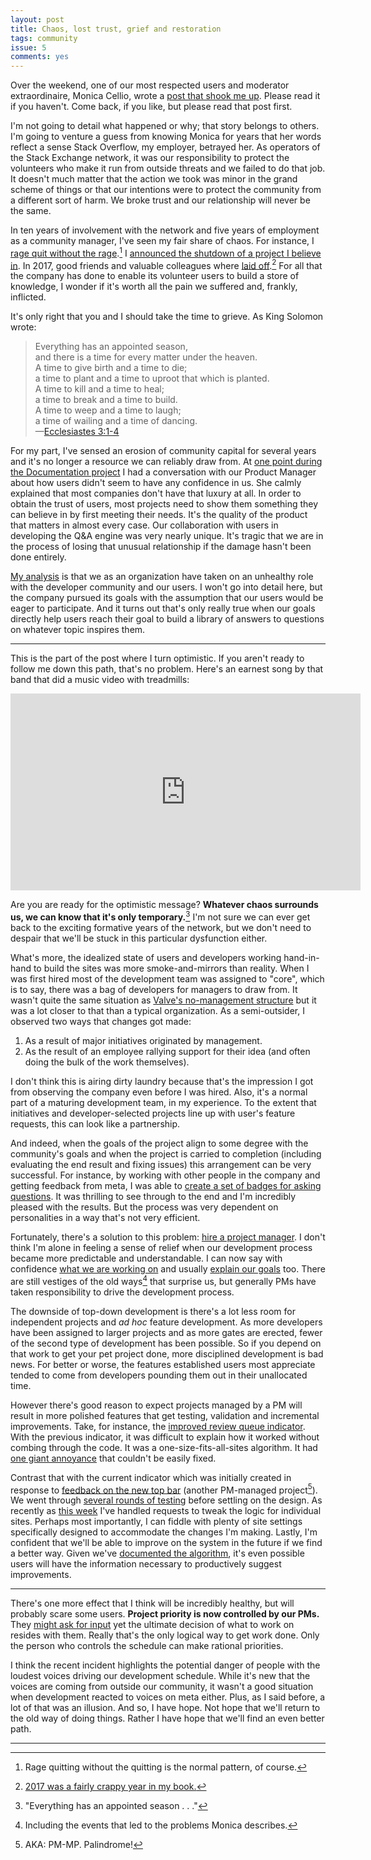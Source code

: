 ```yaml
---
layout: post
title: Chaos, lost trust, grief and restoration
tags: community
issue: 5
comments: yes
---
```


Over the weekend, one of our most respected users and moderator
extraordinaire, Monica Cellio, wrote a
[post that shook me up](https://medium.com/@cellio/dear-stack-overflow-we-need-to-talk-13bf3f90204f). Please
read it if you haven't. Come back, if you like, but please read that
post first.

I'm not going to detail what happened or why; that story belongs to
others. I'm going to venture a guess from knowing Monica for years
that her words reflect a sense Stack Overflow, my employer, betrayed
her. As operators of the Stack Exchange network, it was our
responsibility to protect the volunteers who make it run from outside
threats and we failed to do that job. It doesn't much matter that the
action we took was minor in the grand scheme of things or that our
intentions were to protect the community from a different sort of
harm. We broke trust and our relationship will never be the same.

In ten years of involvement with the network and five years of
employment as a community manager, I've seen my fair share of
chaos. For instance, I
[rage quit without the rage](https://meta.stackexchange.com/questions/42481/the-problem-with-extrinsic-motivation).[^1]
I
[announced the shutdown of a project I believe in](https://meta.stackoverflow.com/questions/354217/sunsetting-documentation). In
2017, good friends and valuable colleagues where
[laid off](https://meta.stackexchange.com/questions/303005/what-happened-with-the-stack-overflow-layoffs).[^2]
For all that the company has done to enable its volunteer users to
build a store of knowledge, I wonder if it's worth all the pain we
suffered and, frankly, inflicted.

It's only right that you and I should take the time to grieve. As King
Solomon wrote:

> Everything has an appointed season,  
> and there is a time for every matter under the heaven.  
> A time to give birth and a time to die;  
> a time to plant and a time to uproot that which is planted.  
> A time to kill and a time to heal;  
> a time to break and a time to build.  
> A time to weep and a time to laugh;  
> a time of wailing and a time of dancing.  
> &mdash;[Ecclesiastes 3:1-4](https://www.chabad.org/library/bible_cdo/aid/16464/jewish/Chapter-3.htm)

For my part, I've sensed an erosion of community capital for several
years and it's no longer a resource we can reliably draw from. At
[one point during the Documentation project](https://meta.stackoverflow.com/questions/349410/tearing-down-the-structure-of-documentation)
I had a conversation with our Product Manager about how users didn't
seem to have any confidence in us. She calmly explained that most
companies don't have that luxury at all. In order to obtain the trust
of users, most projects need to show them something they can believe
in by first meeting their needs. It's the quality of the product
that matters in almost every case. Our collaboration with users in
developing the Q&A engine was very nearly unique. It's tragic that we
are in the process of losing that unusual relationship if the damage
hasn't been done entirely.

[My analysis](https://meta.stackexchange.com/a/311933/1438) is that we
as an organization have taken on an unhealthy role with the developer
community and our users. I won't go into detail here, but the company
pursued its goals with the assumption that our users would be eager to
participate. And it turns out that's only really true when our goals
directly help users reach their goal to build a library of answers
to questions on whatever topic inspires them.

---

This is the part of the post where I turn optimistic. If you aren't
ready to follow me down this path, that's no problem. Here's an
earnest song by that band that did a music video with treadmills:

<iframe width="560" height="315" src="https://www.youtube.com/embed/ndOndyUD1kE" frameborder="0" allow="autoplay; encrypted-media" allowfullscreen></iframe>

Are you are ready for the optimistic message? **Whatever chaos
surrounds us, we can know that it's only temporary.**[^3] I'm not sure
we can ever get back to the exciting formative years of the network,
but we don't need to despair that we'll be stuck in this particular
dysfunction either.

What's more, the idealized state of users and developers working
hand-in-hand to build the sites was more smoke-and-mirrors than
reality. When I was first hired most of the development team was
assigned to "core", which is to say, there was a bag of developers for
managers to draw from. It wasn't quite the same situation as
[Valve's no-management structure](https://www.wired.com/2013/07/wireduk-valve-jeri-ellsworth/)
but it was a lot closer to that than a typical organization. As a
semi-outsider, I observed two ways that changes got made:

1. As a result of major initiatives originated by management.
2. As the result of an employee rallying support for their idea (and
often doing the bulk of the work themselves).

I don't think this is airing dirty laundry because that's the
impression I got from observing the company even before I was
hired. Also, it's a normal part of a maturing development team, in my
experience. To the extent that initiatives and developer-selected
projects line up with user's feature requests, this can look like a
partnership.

And indeed, when the goals of the project align to some degree with
the community's goals and when the project is carried to completion
(including evaluating the end result and fixing issues) this
arrangement can be very successful. For instance, by working with
other people in the company and getting feedback from meta, I was able
to
[create a set of badges for asking questions](https://meta.stackexchange.com/questions/234259/asking-days-badges). It
was thrilling to see through to the end and I'm incredibly pleased
with the results. But the process was very dependent on personalities
in a way that's not very efficient.

Fortunately, there's a solution to this problem:
[hire a project manager](https://meta.stackoverflow.com/a/343486/1438). I
don't think I'm alone in feeling a sense of relief when our
development process became more predictable and understandable. I can
now say with confidence
[what we are working on](https://meta.stackexchange.com/questions/305560/2018-monthly-product-team-updates)
and usually
[explain our goals](https://meta.stackexchange.com/questions/314799/why-we-initiated-the-latest-round-of-design-changes-and-the-role-of-meta)
too. There are still vestiges of the old ways[^4] that surprise us,
but generally PMs have taken responsibility to drive the development
process.

The downside of top-down development is there's a lot less room for
independent projects and _ad hoc_ feature development. As more
developers have been assigned to larger projects and as more gates are
erected, fewer of the second type of development has been possible. So
if you depend on that work to get your pet project done, more
disciplined development is bad news. For better or worse, the features
established users most appreciate tended to come from developers
pounding them out in their unallocated time.

However there's good reason to expect projects managed by a PM will
result in more polished features that get testing, validation and
incremental improvements. Take, for instance, the
[improved review queue indicator](https://christianity.stackexchange.com/). With
the previous indicator, it was difficult to explain how it worked
without combing through the code. It was a one-size-fits-all-sites
algorithm. It had
[one giant annoyance](https://meta.stackexchange.com/questions/231051/please-dim-the-color-of-the-review-task-counter-when-there-are-no-actionable-tas)
that couldn't be easily fixed.

Contrast that with the current indicator which was initially created
in response to
[feedback on the new top bar](https://meta.stackexchange.com/a/300864/1438)
(another PM-managed project[^5]). We went through
[several rounds of testing](https://meta.stackexchange.com/questions/304445/experiment-review-needed-indicator-logic-for-sites-that-sometimes-have-empty-qu)
before settling on the design. As recently as
[this week](https://sustainability.meta.stackexchange.com/questions/294/red-dot-for-review-queues-doesnt-go-away)
I've handled requests to tweak the logic for individual sites. Perhaps
most importantly, I can fiddle with plenty of site settings
specifically designed to accommodate the changes I'm making. Lastly,
I'm confident that we'll be able to improve on the system in the
future if we find a better way. Given we've
[documented the algorithm](https://meta.stackexchange.com/questions/302226/how-does-the-review-needed-indicator-work-exactly),
it's even possible users will have the information necessary to
productively suggest improvements.

---

There's one more effect that I think will be incredibly healthy, but
will probably scare some users. **Project priority is now controlled
by our PMs.** They
[might ask for input](https://meta.stackoverflow.com/questions/354125/help-set-qa-teamdag-product-development-priorities)
yet the ultimate decision of what to work on resides with them. Really
that's the only logical way to get work done. Only the person who
controls the schedule can make rational priorities.

I think the recent incident highlights the potential danger of people
with the loudest voices driving our development schedule. While it's
new that the voices are coming from outside our community, it wasn't a
good situation when development reacted to voices on meta
either. Plus, as I said before, a lot of that was an illusion. And so,
I have hope. Not hope that we'll return to the old way of
doing things. Rather I have hope that we'll find an even better path.

---

[^1]: Rage quitting without the quitting is the normal pattern, of course.

[^2]: [2017 was a fairly crappy year in my book.](https://stackoverflow.blog/2018/01/31/stack-exchange-2017-review/)

[^3]: "Everything has an appointed season . . ." 

[^4]: Including the events that led to the problems Monica describes.

[^5]: AKA: PM-MP. Palindrome!

<!--  LocalWords:  unallocated hoc LocalWords
 -->
